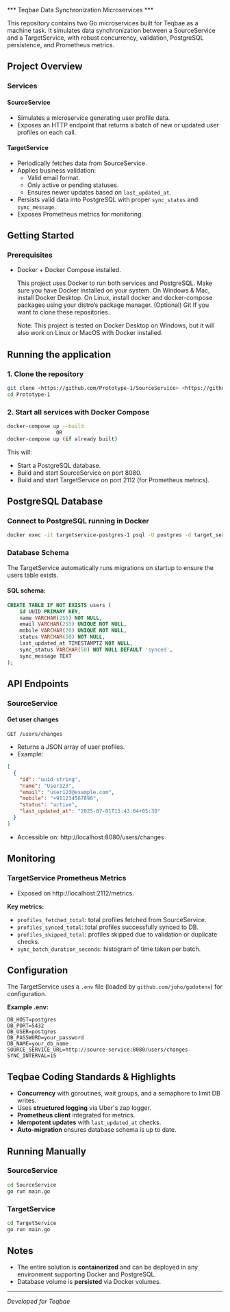 *** Teqbae Data Synchronization Microservices ***

This repository contains two Go microservices built for Teqbae as a machine task.
It simulates data synchronization between a SourceService and a TargetService, with robust concurrency, validation, PostgreSQL persistence, and Prometheus metrics.

## Project Overview

### Services

#### SourceService
- Simulates a microservice generating user profile data.
- Exposes an HTTP endpoint that returns a batch of new or updated user profiles on each call.

#### TargetService
- Periodically fetches data from SourceService.
- Applies business validation:
  - Valid email format.
  - Only active or pending statuses.
  - Ensures newer updates based on `last_updated_at`.
- Persists valid data into PostgreSQL with proper `sync_status` and `sync_message`.
- Exposes Prometheus metrics for monitoring.

## Getting Started

### Prerequisites
- Docker + Docker Compose installed.

  This project uses Docker to run both services and PostgreSQL.
  Make sure you have Docker installed on your system.
  On Windows & Mac, install Docker Desktop.
  On Linux, install docker and docker-compose packages using your distro’s package manager.
  (Optional) Git
  If you want to clone these repositories.

  Note: This project is tested on Docker Desktop on Windows, but it will also work on Linux or MacOS with Docker installed.

## Running the application

### 1. Clone the repository
```bash
git clone <https://github.com/Prototype-1/SourceService> <https://github.com/Prototype-1/TargetService>
cd Prototype-1
```

### 2. Start all services with Docker Compose
```bash
docker-compose up --build
                OR
docker-compose up (if already built)            
```

This will:
- Start a PostgreSQL database.
- Build and start SourceService on port 8080.
- Build and start TargetService on port 2112 (for Prometheus metrics).

## PostgreSQL Database

### Connect to PostgreSQL running in Docker
```bash
docker exec -it targetservice-postgres-1 psql -U postgres -d target_service
```

### Database Schema
The TargetService automatically runs migrations on startup to ensure the users table exists.

#### SQL schema:
```sql
CREATE TABLE IF NOT EXISTS users (
    id UUID PRIMARY KEY,
    name VARCHAR(255) NOT NULL,
    email VARCHAR(255) UNIQUE NOT NULL,
    mobile VARCHAR(20) UNIQUE NOT NULL,
    status VARCHAR(50) NOT NULL,
    last_updated_at TIMESTAMPTZ NOT NULL,
    sync_status VARCHAR(50) NOT NULL DEFAULT 'synced',
    sync_message TEXT
);
```

## API Endpoints

### SourceService

#### Get user changes
```
GET /users/changes
```

- Returns a JSON array of user profiles.
- Example:
```json
[
  {
    "id": "uuid-string",
    "name": "User123",
    "email": "user123@example.com",
    "mobile": "+911234567890",
    "status": "active",
    "last_updated_at": "2025-07-01T15:43:04+05:30"
  }
]
```
- Accessible on: http://localhost:8080/users/changes

## Monitoring

### TargetService Prometheus Metrics
- Exposed on http://localhost:2112/metrics.

**Key metrics:**
- `profiles_fetched_total`: total profiles fetched from SourceService.
- `profiles_synced_total`: total profiles successfully synced to DB.
- `profiles_skipped_total`: profiles skipped due to validation or duplicate checks.
- `sync_batch_duration_seconds`: histogram of time taken per batch.

## Configuration

The TargetService uses a `.env` file (loaded by `github.com/joho/godotenv`) for configuration.

**Example .env:**
```env
DB_HOST=postgres
DB_PORT=5432
DB_USER=postgres
DB_PASSWORD=your_password
DB_NAME=your_db_name
SOURCE_SERVICE_URL=http://source-service:8080/users/changes
SYNC_INTERVAL=15
```

## Teqbae Coding Standards & Highlights

- **Concurrency** with goroutines, wait groups, and a semaphore to limit DB writes.
- Uses **structured logging** via Uber's zap logger.
- **Prometheus client** integrated for metrics.
- **Idempotent updates** with `last_updated_at` checks.
- **Auto-migration** ensures database schema is up to date.

## Running Manually

### SourceService
```bash
cd SourceService
go run main.go
```

### TargetService
```bash
cd TargetService
go run main.go
```

## Notes

- The entire solution is **containerized** and can be deployed in any environment supporting Docker and PostgreSQL.
- Database volume is **persisted** via Docker volumes.

---

*Developed for Teqbae*
